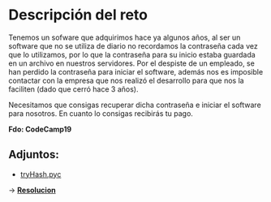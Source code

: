 # **Descripción del reto**

Tenemos un sofware que adquirimos hace ya algunos años, al ser un software que no se utiliza de diario no recordamos la contraseña cada vez que lo utilizamos, por lo que la contraseña para su inicio estaba guardada en un archivo en nuestros servidores.
Por el despiste de un empleado, se han perdido la contraseña para iniciar el software, además nos es imposible contactar con la empresa que nos realizó el desarrollo para que nos la faciliten (dado que cerró hace 3 años).

Necesitamos que consigas recuperar dicha contraseña e iniciar el software para nosotros. En cuanto lo consigas recibirás tu pago.

**Fdo: CodeCamp19**

## **Adjuntos:**
 - [tryHash.pyc](tryHash.pyc)
 

-> [**Resolucion**](creation/readme-es.md)
